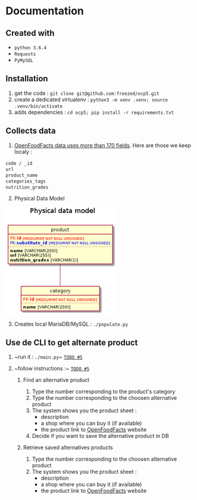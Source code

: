 Documentation
=============

## Created with

- `python 3.6.4 `
- `Requests`
- `PyMySQL`

## Installation

1. get the code : `git clone git@github.com:freezed/ocp5.git`
2. create a dedicated virtualenv : `python3 -m venv .venv; source .venv/bin/activate`
3. adds dependencies : `cd ocp5; pip install -r requirements.txt`

## Collects data

1. [OpenFoodFacts data uses more than 170 fields][92]. Here are those we keep localy :
```
code / _id
url
product_name
categories_tags
nutrition_grades
```
2. Physical Data Model

![-Physical Data Model-][96]

3. Creates local MariaDB/MySQL : `./populate.py`

## Use de CLI to get alternate product

1. ~run it : `./main.py`~ [`TODO #5`][5]
2. ~follow instructions :~ [`TODO #5`][5]

    1. Find an alternative product

        1. Type the number corresponding to the product's category
        2. Type the number corresponding to the choosen alternative product
        3. The system shows you the product sheet :
             - description
             - a shop where you can buy it (if available)
             - the product link to [OpenFoodFacts][91] website
        4. Decide if you want to save the alternative product in DB

    2. Retrieve saved alternatives products

        1. Type the number corresponding to the choosen alternative product
        2. The system shows you the product sheet :
             - description
             - a shop where you can buy it (if available)
             - the product link to [OpenFoodFacts][91] website


[91]: https://world.openfoodfacts.org/ "OpenFoodFacts project"
[92]: https://world.openfoodfacts.org/data/data-fields.txt "OpenFoodFacts field list"
[93]: https://static.openfoodfacts.org/data/en.openfoodfacts.org.products.csv "CSV Data Export"
[94]: https://world.openfoodfacts.org/data "OpenFoodFacts data page"
[95]: https://github.com/freezed/ocp5/blob/master/create-db.sql
[96]: https://raw.githubusercontent.com/freezed/ocp5/master/doc/pdm.png "Image of the physical data model"
[2]: https://github.com/freezed/ocp5/issues/2 "Issue #2"
[4]: https://github.com/freezed/ocp5/issues/4 "Issue #4"
[5]: https://github.com/freezed/ocp5/issues/5 "Issue #5"
